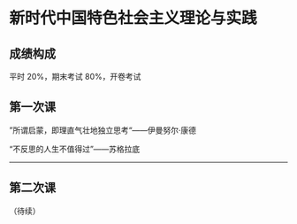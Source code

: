# 新时代中国特色社会主义理论与实践

## 成绩构成

平时 20%，期末考试 80%，开卷考试

## 第一次课

”所谓启蒙，即理直气壮地独立思考“——伊曼努尔·康德

“不反思的人生不值得过”——苏格拉底
____________________________
## 第二次课

（待续）
